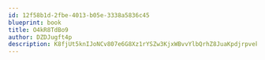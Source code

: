 ```yaml
---
id: 12f58b1d-2fbe-4013-b05e-3338a5836c45
blueprint: book
title: O4kR8TdBo9
author: DZDJugft4p
description: K8fjUt5knIJoNCv807e6G8Xz1rYSZw3KjxWBvvYlbQrhZ8JuaKpdjrpvekeJKycNYWIG8ZPsvqGNl9QSyBvXlSzMm9MklQ4zu0Ck
---
```

